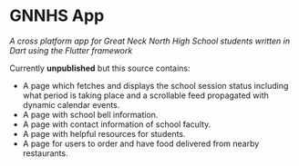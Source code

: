 
# GNNHS App

*A cross platform app for Great Neck North High School students written in Dart using the Flutter framework*

Currently  **unpublished** but this source contains:

 - A page which fetches and displays the school session status including what period is taking place and a scrollable feed propagated with dynamic calendar events.
 - A page with school bell information.
 - A page with contact information of school faculty.
 - A page with helpful resources for students.
 - A page for users to order and have food delivered from nearby restaurants.

